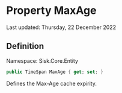 # Property MaxAge
Last updated: Thursday, 22 December 2022

## Definition
Namespace: Sisk.Core.Entity

```csharp
public TimeSpan MaxAge { get; set; }
```

Defines the Max-Age cache expirity.

